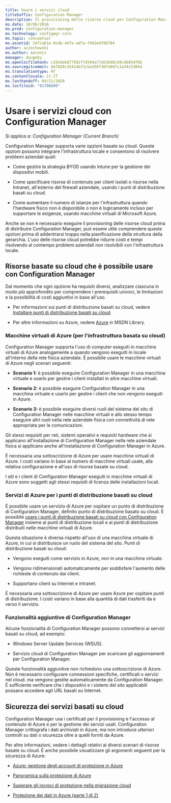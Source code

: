 ```yaml
---
title: Usare i servizi cloud
titleSuffix: Configuration Manager
description: Il provisioning delle risorse cloud per Configuration Manager consente di integrare l'infrastruttura locale.
ms.date: 10/06/2016
ms.prod: configuration-manager
ms.technology: configmgr-core
ms.topic: conceptual
ms.assetid: 24fca61e-9cdb-447a-ad7a-f4d2e4fd6704
author: aczechowski
ms.author: aaroncz
manager: dougeby
ms.openlocfilehash: c191debd77502f7d594a77eb3bd0c50cd6854f66
ms.sourcegitcommit: bbf820c35414bf2cba356f30fe047c1a34c5384d
ms.translationtype: HT
ms.contentlocale: it-IT
ms.lasthandoff: 04/21/2020
ms.locfileid: "81706699"
---
```

# <a name="use-cloud-services-with-configuration-manager"></a>Usare i servizi cloud con Configuration Manager

*Si applica a: Configuration Manager (Current Branch)*

Configuration Manager supporta varie opzioni basate su cloud. Queste opzioni possono integrare l'infrastruttura locale e consentono di risolvere problemi aziendali quali:  

-   Come gestire la strategia BYOD usando Intune per la gestione dei dispositivi mobili.  

-   Come specificare risorse di contenuto per client isolati o risorse nella Intranet, all'esterno del firewall aziendale, usando i punti di distribuzione basati su cloud.  

-   Come aumentare il numero di istanze per l'infrastruttura quando l'hardware fisico non è disponibile o non è logicamente incluso per supportare le esigenze, usando macchine virtuali di Microsoft Azure.  

Anche se non è necessario eseguire il provisioning delle risorse cloud prima di distribuire Configuration Manager, può essere utile comprendere queste opzioni prima di addentrarsi troppo nella pianificazione della struttura della gerarchia. L'uso delle risorse cloud potrebbe ridurre costi e tempi risolvendo al contempo problemi aziendali non risolvibili con l'infrastruttura locale.  

## <a name="cloud-based-resources-you-can-use-with-configuration-manager"></a>Risorse basate su cloud che è possibile usare con Configuration Manager  
 Dal momento che ogni opzione ha requisiti diversi, analizzare ciascuna in modo più approfondito per comprendere i prerequisiti univoci, le limitazioni e la possibilità di costi aggiuntivi in base all'uso.  

-   Per informazioni sui punti di distribuzione basati su cloud, vedere [Installare punti di distribuzione basati su cloud](../servers/deploy/configure/install-cloud-based-distribution-points-in-microsoft-azure.md).

-   Per altre informazioni su Azure, vedere [Azure](https://go.microsoft.com/fwlink/p/?LinkId=262965) in MSDN Library.  

### <a name="azure-virtual-machines-for-cloud-based-infrastructure"></a>Macchine virtuali di Azure (per l'infrastruttura basata su cloud)  
 Configuration Manager supporta l'uso di computer eseguiti in macchine virtuali di Azure analogamente a quando vengono eseguiti in locale all'interno della rete fisica aziendale. È possibile usare le macchine virtuali di Azure negli scenari seguenti:  

-   **Scenario 1:** è possibile eseguire Configuration Manager in una macchina virtuale e usarlo per gestire i client installati in altre macchine virtuali.  

-   **Scenario 2:** è possibile eseguire Configuration Manager in una macchina virtuale e usarlo per gestire i client che non vengono eseguiti in Azure.  

-   **Scenario 3:** è possibile eseguire diversi ruoli del sistema del sito di Configuration Manager nelle macchine virtuali e allo stesso tempo eseguire altri ruoli nella rete aziendale fisica con connettività di rete appropriata per le comunicazioni.  

Gli stessi requisiti per reti, sistemi operativi e requisiti hardware che si applicano all'installazione di Configuration Manager nella rete aziendale fisica si applicano anche all'installazione di Configuration Manager in Azure.  

È necessaria una sottoscrizione di Azure per usare macchine virtuali di Azure. I costi variano in base al numero di macchine virtuali usate, alla relativa configurazione e all'uso di risorse basate su cloud.  

I siti e i client di Configuration Manager eseguiti in macchine virtuali di Azure sono soggetti agli stessi requisiti di licenza delle installazioni locali.  

### <a name="azure-services-for-cloud-based-distribution-points"></a>Servizi di Azure per i punti di distribuzione basati su cloud  
 È possibile usare un servizio di Azure per ospitare un punto di distribuzione di Configuration Manager, definito punto di distribuzione basato su cloud. È possibile [usare i punti di distribuzione basati su cloud con Configuration Manager](../../core/plan-design/hierarchy/use-a-cloud-based-distribution-point.md) insieme ai punti di distribuzione locali e ai punti di distribuzione distribuiti nelle macchine virtuali di Azure.  

 Questa situazione è diversa rispetto all'uso di una macchina virtuale di Azure, in cui si distribuisce un ruolo del sistema del sito. Punti di distribuzione basati su cloud:  

-   Vengono eseguiti come servizio in Azure, non in una macchina virtuale.  

-   Vengono ridimensionati automaticamente per soddisfare l'aumento delle richieste di contenuto dai client.  

-   Supportano client su Internet e intranet.  

È necessaria una sottoscrizione di Azure per usare Azure per ospitare punti di distribuzione. I costi variano in base alla quantità di dati trasferiti da e verso il servizio.  

### <a name="additional-configuration-manager-capabilities"></a>Funzionalità aggiuntive di Configuration Manager  
 Alcune funzionalità di Configuration Manager possono connettersi ai servizi basati su cloud, ad esempio:  

-   Windows Server Update Services (WSUS).  

-   Servizio cloud di Configuration Manager per scaricare gli aggiornamenti per Configuration Manager.  

Queste funzionalità aggiuntive non richiedono una sottoscrizione di Azure. Non è necessario configurare connessioni specifiche, certificati o servizi nel cloud. ma vengono gestite automaticamente da Configuration Manager. È sufficiente verificare che i dispositivi e i sistemi del sito applicabili possano accedere agli URL basati su Internet.  

##  <a name="security-for-cloud-based-services"></a><a name="BKMK_CloudSec"></a> Sicurezza dei servizi basati su cloud  
 Configuration Manager usa i certificati per il provisioning e l'accesso al contenuto di Azure e per la gestione dei servizi usati. Configuration Manager crittografa i dati archiviati in Azure, ma non introduce ulteriori controlli su dati o sicurezza oltre a quelli forniti da Azure.  

 Per altre informazioni, vedere i dettagli relativi ai diversi scenari di risorse basate su cloud. È anche possibile visualizzare gli argomenti seguenti per la sicurezza di Azure:  

-   [Azure: gestione degli account di protezione in Azure](https://go.microsoft.com/fwlink/p/?LinkId=262968)  

-   [Panoramica sulla protezione di Azure](https://go.microsoft.com/fwlink/p/?LinkId=262970)  

-   [Superare gli incroci di protezione nella migrazione cloud](https://go.microsoft.com/fwlink/p/?LinkId=262971)  

-   [Protezione dei dati in Azure (parte 1 di 2)](https://go.microsoft.com/fwlink/p/?LinkId=262974)  
